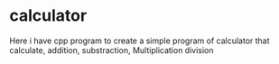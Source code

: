 # calculator
Here i have cpp program to create a simple program of calculator that calculate,
addition,
substraction,
Multiplication 
division
